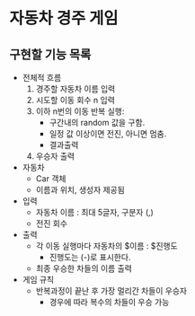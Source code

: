 # 자동차 경주 게임
## 구현할 기능 목록

- 전체적 흐름
    1. 경주할 자동차 이름 입력
    2. 시도할 이동 회수 n 입력
    3. 이하 n번의 이동 반복 실행:
        + 구간내의 random 값을 구함.
        + 일정 값 이상이면 전진, 아니면 멈춤.
        + 결과출력
    4. 우승자 출력
- 자동차
    - Car 객체
    - 이름과 위치, 생성자 제공됨
- 입력
    - 자동차 이름 : 최대 5글자, 구분자 (,)
    - 전진 회수
- 출력
    - 각 이동 실행마다 자동차의 $이름 : $진행도
        - 진행도는 (-)로 표시한다.
    - 최종 우승한 차들의 이름 출력 
- 게임 규칙
    - 반복과정이 끝난 후 가장 멀리간 차들이 우승자
        - 경우에 따라 복수의 차들이 우승 가능